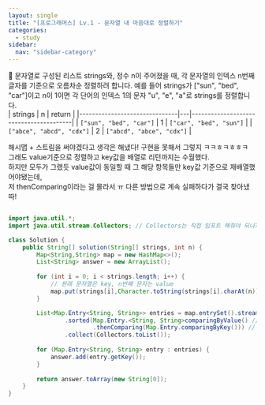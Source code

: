 ```yaml
---
layout: single
title: "[프로그래머스] Lv.1 - 문자열 내 마음대로 정렬하기"
categories:
  - study
sidebar:
  nav: "sidebar-category"
---
```


🥸 문자열로 구성된 리스트 strings와, 정수 n이 주어졌을 때, 각 문자열의 인덱스 n번째 글자를 기준으로 오름차순 정렬하려 합니다. 예를 들어 strings가 ["sun", "bed", "car"]이고 n이 1이면 각 단어의 인덱스 1의 문자 "u", "e", "a"로 strings를 정렬합니다.
<br />
| strings                        | n | return                                 |
|-------------------------------|---|----------------------------------------|
| `["sun", "bed", "car"]`       | 1 | `["car", "bed", "sun"]`                |
| `["abce", "abcd", "cdx"]`     | 2 | `["abcd", "abce", "cdx"]`              |

해시맵 + 스트림을 써야겠다고 생각은 해냈다! 구현을 못해서 그렇지 ㅋㅋㅎㅋㅎㅎㅋ<br />
그래도 value기준으로 정렬하고 key값을 배열로 리턴까지는 수월했다.<br />
하지만 모두가 그랬듯 value값이 동일할 때 그 해당 항목들만 key값 기준으로 재배열했어야됐는데,<br />
저 thenComparing이라는 걸 몰라서 ㅠ 다른 방법으로 계속 실패하다가 결국 찾아냈따!  

``` java 

import java.util.*;
import java.util.stream.Collectors; // Collectors는 직접 임포트 해줘야 되나?

class Solution {
    public String[] solution(String[] strings, int n) {
        Map<String,String> map = new HashMap<>();
        List<String> answer = new ArrayList();
        
        for (int i = 0; i < strings.length; i++) {
        	// 원래 문자열은 key, n번째 문자는 value
            map.put(strings[i],Character.toString(strings[i].charAt(n)));
        }

        List<Map.Entry<String, String>> entries = map.entrySet().stream()
                .sorted(Map.Entry.<String, String>comparingByValue() // value기준 정렬
                        .thenComparing(Map.Entry.comparingByKey()))	// value가 같으면 key 기준으로 정렬
                .collect(Collectors.toList());
        
        for (Map.Entry<String, String> entry : entries) {
            answer.add(entry.getKey());
        }
        
        return answer.toArray(new String[0]);
    }
}
```
